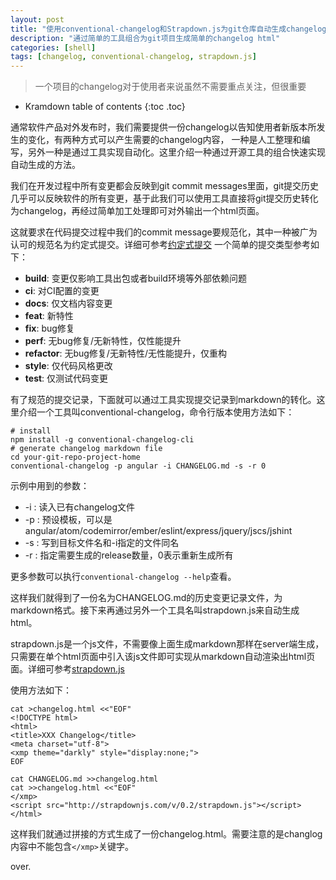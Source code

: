 ```yaml
---
layout: post
title: "使用conventional-changelog和Strapdown.js为git仓库自动生成changelog html页面"
description: "通过简单的工具组合为git项目生成简单的changelog html"
categories: [shell]
tags: [changelog, conventional-changelog, strapdown.js]
---
```


> 一个项目的changelog对于使用者来说虽然不需要重点关注，但很重要

* Kramdown table of contents
{:toc .toc}

通常软件产品对外发布时，我们需要提供一份changelog以告知使用者新版本所发生的变化，有两种方式可以产生需要的changelog内容， 一种是人工整理和编写，另外一种是通过工具实现自动化。这里介绍一种通过开源工具的组合快速实现自动生成的方法。


我们在开发过程中所有变更都会反映到git commit messages里面，git提交历史几乎可以反映软件的所有变更，基于此我们可以使用工具直接将git提交历史转化为changelog，再经过简单加工处理即可对外输出一个html页面。

这就要求在代码提交过程中我们的commit message要规范化，其中一种被广为认可的规范名为约定式提交。详细可参考[约定式提交](https://www.conventionalcommits.org/zh-hans)
一个简单的提交类型参考如下：

- **build**: 变更仅影响工具出包或者build环境等外部依赖问题
- **ci**: 对CI配置的变更
- **docs**: 仅文档内容变更
- **feat**: 新特性
- **fix**: bug修复
- **perf**: 无bug修复/无新特性，仅性能提升
- **refactor**: 无bug修复/无新特性/无性能提升，仅重构
- **style**: 仅代码风格更改
- **test**: 仅测试代码变更

有了规范的提交记录，下面就可以通过工具实现提交记录到markdown的转化。这里介绍一个工具叫conventional-changelog，命令行版本使用方法如下：
```
# install
npm install -g conventional-changelog-cli
# generate changelog markdown file
cd your-git-repo-project-home
conventional-changelog -p angular -i CHANGELOG.md -s -r 0
```
示例中用到的参数：
- -i : 读入已有changelog文件
- -p : 预设模板，可以是angular/atom/codemirror/ember/eslint/express/jquery/jscs/jshint
- -s : 写到目标文件名和-i指定的文件同名
- -r : 指定需要生成的release数量，0表示重新生成所有

更多参数可以执行```conventional-changelog --help```查看。

这样我们就得到了一份名为CHANGELOG.md的历史变更记录文件，为markdown格式。接下来再通过另外一个工具名叫strapdown.js来自动生成html。

strapdown.js是一个js文件，不需要像上面生成markdown那样在server端生成，只需要在单个html页面中引入该js文件即可实现从markdown自动渲染出html页面。详细可参考[strapdown.js](https://strapdownjs.com/)

使用方法如下：
```
cat >changelog.html <<"EOF"
<!DOCTYPE html>
<html>
<title>XXX Changelog</title>
<meta charset="utf-8">
<xmp theme="darkly" style="display:none;">
EOF

cat CHANGELOG.md >>changelog.html
cat >>changelog.html <<"EOF"
</xmp>
<script src="http://strapdownjs.com/v/0.2/strapdown.js"></script>
</html>
```
这样我们就通过拼接的方式生成了一份changelog.html。需要注意的是changlog内容中不能包含```</xmp>```关键字。

over.
